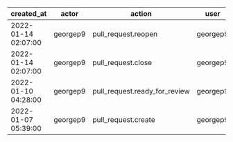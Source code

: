 |          created_at | actor    | action                        | user     | repo             |
| ------------------- | -------- | ----------------------------- | -------- | ---------------- |
| 2022-01-14 02:07:00 | georgep9 | pull_request.reopen           | georgep9 | hyperledger/besu |
| 2022-01-14 02:07:00 | georgep9 | pull_request.close            | georgep9 | hyperledger/besu |
| 2022-01-10 04:28:00 | georgep9 | pull_request.ready_for_review | georgep9 | hyperledger/besu |
| 2022-01-07 05:39:00 | georgep9 | pull_request.create           | georgep9 | hyperledger/besu |
